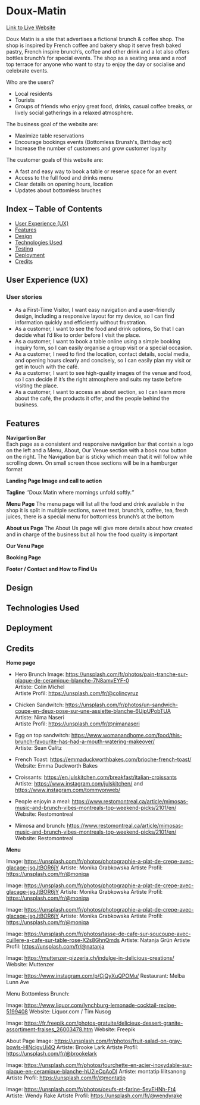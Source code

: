 # Doux-Matin
[Link to Live Website](https://carokyp.github.io/Doux-Matin/)

Doux Matin is a site that advertises a fictional brunch & coffee shop. The shop is inspired by French coffee and bakery shop it serve fresh baked pastry, French inspire brunch’s, coffee and other drink and a lot also offers bottles brunch’s for special events. The shop as a seating area and a roof top terrace for anyone who want to stay to enjoy the day or socialise and celebrate events.

Who are the users?
* Local residents
* Tourists
* Groups of friends who enjoy great food, drinks, casual coffee breaks, or lively social gatherings in a relaxed atmosphere.


The business goal of the website are:
* Maximize table reservations
* Encourage bookings events (Bottomless Brunsh's, Birthday ect)
* Increase the number of customers and grow customer loyalty

The customer goals of this website are:
* A fast and easy way to book a table or reserve space for an event
* Access to the full food and drinks menu
* Clear details on opening hours, location
* Updates about bottomless bruches

## Index – Table of Contents
* [User Experience (UX)](#user-experience-ux) 
* [Features](#features)
* [Design](#design)
* [Technologies Used](#technologies-used)
* [Testing](#testing)
* [Deployment](#deployment)
* [Credits](#credits)

## User Experience (UX)

### User stories
* As a First-Time Visitor, I want easy navigation and a user-friendly design, including a responsive layout for my device, so I can find information quickly and efficiently without frustration.
* As a customer, I want to see the food and drink options, So that I can decide what I’d like to order before I visit the place.
* As a customer, I want to book a table online using a simple booking inquiry form, so I can easily organise a group visit or a special occasion.
* As a customer, I need to find the location, contact details, social media, and opening hours clearly and concisely, so I can easily plan my visit or get in touch with the café.
* As a customer, I want to see high-quality images of the venue and food, so I can decide if it’s the right atmosphere and suits my taste before visiting the place.
* As a customer, I want to access an about section, so I can learn more about the café, the products it offer, and the people behind the business.

## Features
__Navigartion Bar__ \
Each page as a consistent and responsive navigation bar that contain a logo on the left and a Menu, About, Our Venue section with a book now button on the right. The Navigation bar is sticky which mean that it will follow while scrolling down. On small screen those sections will be in a hamburger format 

__Landing Page Image and call to action__ 

__Tagline__ 
‘’Doux Matin where mornings unfold softly.‘’

__Menu Page__ 
The menu page will list all the food and drink available in the shop it is split in multiple sections, sweet treat, brunch’s, coffee, tea, fresh juices, there is a special menu for bottomless brunch’s at the bottom 

__About us Page__ 
The About Us page will give more details about how created and in charge of the business but all how the food quality is important 

__Our Venu Page__ 

__Booking Page__ 

__Footer / Contact and How to Find Us__ 

## Design

## Technologies Used

## Deployment

## Credits

__Home page__ 

* Hero Brunch Image: https://unsplash.com/fr/photos/pain-tranche-sur-plaque-de-ceramique-blanche-7N8amvEYF-0 \
Artiste: Colin Michel \
Artiste Profil: https://unsplash.com/fr/@colincyruz

* Chicken Sandwitch: https://unsplash.com/fr/photos/un-sandwich-coupe-en-deux-pose-sur-une-assiette-blanche-6UjpUPobTUA \
Artiste: Nima Naseri \
Artiste Profil: https://unsplash.com/fr/@nimanaseri

* Egg on top sandwitch: https://www.womanandhome.com/food/this-brunch-favourite-has-had-a-mouth-watering-makeover/ \
Artiste: Sean Calitz

* French Toast: https://emmaduckworthbakes.com/brioche-french-toast/ \
Website: Emma Duckworth Bakes

* Croissants: https://en.julskitchen.com/breakfast/italian-croissants \
Artiste: https://www.instagram.com/julskitchen/ and https://www.instagram.com/tommyonweb/

* People enjoyin a meal: https://www.restomontreal.ca/article/mimosas-music-and-brunch-vibes-montreals-top-weekend-picks/2101/en/ \
Website: Restomontreal

* Mimosa and brunch: https://www.restomontreal.ca/article/mimosas-music-and-brunch-vibes-montreals-top-weekend-picks/2101/en/ \
Website: Restomontreal

__Menu__ 

Image: https://unsplash.com/fr/photos/photographie-a-plat-de-crepe-avec-glacage-jsgJtBOR6jY 
Artiste: Monika Grabkowska
Artiste Profil: https://unsplash.com/fr/@moniqa

Image: https://unsplash.com/fr/photos/photographie-a-plat-de-crepe-avec-glacage-jsgJtBOR6jY 
Artiste: Monika Grabkowska
Artiste Profil: https://unsplash.com/fr/@moniqa

Image: https://unsplash.com/fr/photos/photographie-a-plat-de-crepe-avec-glacage-jsgJtBOR6jY 
Artiste: Monika Grabkowska
Artiste Profil: https://unsplash.com/fr/@moniqa

Image: https://unsplash.com/fr/photos/tasse-de-cafe-sur-soucoupe-avec-cuillere-a-cafe-sur-table-rose-X2s8GhnQmds 
Artiste: Natanja Grün
Artiste Profil: https://unsplash.com/fr/@natanja

Image: https://muttenzer-pizzeria.ch/indulge-in-delicious-creations/ 
Website: Muttenzer

Image: https://www.instagram.com/p/CjQyXuQPOMu/ 
Restaurant: Melba Lunn Ave 




Menu Bottomless Brunch:

Image: https://www.liquor.com/lynchburg-lemonade-cocktail-recipe-5199408
Website: Liquor.com / Tim Nusog

Image: https://fr.freepik.com/photos-gratuite/delicieux-dessert-granite-assortiment-fraises_26003478.htm
Website: Freepik


About Page
Image: https://unsplash.com/fr/photos/fruit-salad-on-gray-bowls-HlNcigvUi4Q 
Artiste: Brooke Lark 
Artiste Profil: https://unsplash.com/fr/@brookelark

Image: https://unsplash.com/fr/photos/fourchette-en-acier-inoxydable-sur-plaque-en-ceramique-blanche-hU2ieCpAoDI 
Artiste: montatip lilitsanong
Artiste Profil: https://unsplash.com/fr/@montatip

Image: https://unsplash.com/fr/photos/oeufs-et-farine-5evEHNh-Ft4 
Artiste: Wendy Rake
Artiste Profil: https://unsplash.com/fr/@wendyrake






